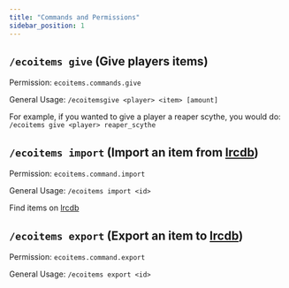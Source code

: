 ```yaml
---
title: "Commands and Permissions"
sidebar_position: 1
---
```


## `/ecoitems give` (Give players items)
Permission: `ecoitems.commands.give`

General Usage: `/ecoitemsgive <player> <item> [amount]`

For example, if you wanted to give a player a reaper scythe, you would do: `/ecoitems give <player> reaper_scythe`

## `/ecoitems import` (Import an item from [lrcdb](https://lrcdb.auxilor.io/))
Permission: `ecoitems.command.import`

General Usage: `/ecoitems import <id>`

Find items on [lrcdb](https://lrcdb.auxilor.io/)

## `/ecoitems export` (Export an item to [lrcdb](https://lrcdb.auxilor.io/))
Permission: `ecoitems.command.export`

General Usage: `/ecoitems export <id>`